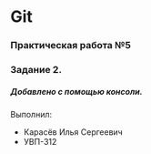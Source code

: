 # Git
### Практическая работа №5
### Задание 2.
##### Добавлено с помощью консоли.

Выполнил:
* Карасёв Илья Сергеевич
* УВП-312